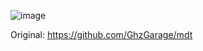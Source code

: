 ![image](https://user-images.githubusercontent.com/57848836/133552468-22a54f28-98ca-4eaf-b3a8-79f13d8b3d35.png)

Original: https://github.com/GhzGarage/mdt
